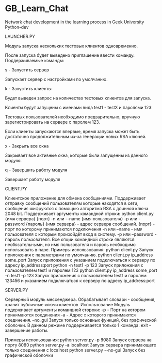 # GB_Learn_Chat
Network chat development in the learning process in Geek University Python-dev

LAUNCHER.PY

Модуль запуска нескольких тестовых клиентов одновременно.

После запуска будет выведено приглашение ввести команду. Поддерживаемые команды:

s - Запустить сервер

Запускает сервер с настройками по умолчанию.

k - Запустить клиенты

Будет выведен запрос на количество тестовых клиентов для запуска.

Клиенты будут запущены с именами вида test1 - testX и паролями 123

Тестовых пользователей необходимо предварительно, вручную зарегистрировать на сервере с паролем 123.

Если клиенты запускаются впервые, время запуска может быть достаточно продолжительным из-за генерации новых RSA ключей.

x - Закрыть все окна

Закрывает все активные окна, которые были запущенны из данного модуля.

q - Завершить работу модуля

Завершает работу модуля

CLIENT.PY

Клиентское приложение для обмена сообщениями. Поддерживает отправку сообщений пользователям которые находятся в сети, сообщения шифруются с помощью алгоритма RSA с длинной ключа 2048 bit.
Поддерживает аргументы командной строки:
python client.py {имя сервера} {порт} -n или --name {имя пользователя} -p или -password {пароль}
{имя сервера} - адрес сервера сообщений.
{порт} - порт по которому принимаются подключения
-n или –name - имя пользователя с которым произойдёт вход в систему.
-p или –password - пароль пользователя.
Все опции командной строки являются необязательными, но имя пользователя и пароль необходимо использовать в паре.
Примеры использования:
python client.py
Запуск приложения с параметрами по умолчанию.
python client.py ip_address some_port
Запуск приложения с указанием подключаться к серверу по адресу ip_address:port
python -n test1 -p 123
Запуск приложения с пользователем test1 и паролем 123
python client.py ip_address some_port -n test1 -p 123
Запуск приложения с пользователем test1 и паролем 123456 и указанием подключаться к серверу по адресу ip_address:port

SERVER.PY

Серверный модуль мессенджера. Обрабатывает словари - сообщения, хранит публичные ключи клиентов.
Использование
Модуль подерживает аргументы командной стороки:
-p - Порт на котором принимаются соединения
-a - Адрес с которого принимаются соединения.
–no_gui Запуск только основных функций, без графической оболочки.
В данном режиме поддерживается только 1 команда: exit - завершение работы.

Примеры использования:
python server.py -p 8080
Запуск сервера на порту 8080
python server.py -a localhost
Запуск сервера принимающего только соединения с localhost
python server.py --no-gui
Запуск без графической оболочки
